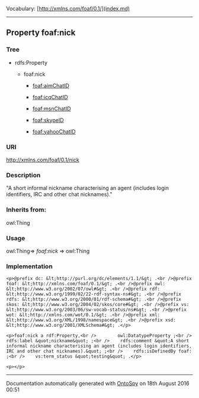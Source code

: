 Vocabulary: [http://xmlns.com/foaf/0.1/](index.md) 



---	
	




    


## Property foaf:nick


### Tree

* rdfs:Property
    * foaf:nick


        * [foaf:aimChatID](prop-21-foafaimchatid.md) 

        * [foaf:icqChatID](prop-38-foaficqchatid.md) 

        * [foaf:msnChatID](prop-52-foafmsnchatid.md) 

        * [foaf:skypeID](prop-65-foafskypeid.md) 

        * [foaf:yahooChatID](prop-77-foafyahoochatid.md) 
        






### URI
http://xmlns.com/foaf/0.1/nick

### Description
&quot;A short informal nickname characterising an agent (includes login identifiers, IRC and other chat nicknames).&quot;


### Inherits from:
owl:Thing



### Usage
owl:Thing=&gt;&nbsp;_foaf:nick_&nbsp;=&gt;&nbsp;owl:Thing

### Implementation
```
<p>@prefix dc: &lt;http://purl.org/dc/elements/1.1/&gt; .<br />@prefix foaf: &lt;http://xmlns.com/foaf/0.1/&gt; .<br />@prefix owl: &lt;http://www.w3.org/2002/07/owl#&gt; .<br />@prefix rdf: &lt;http://www.w3.org/1999/02/22-rdf-syntax-ns#&gt; .<br />@prefix rdfs: &lt;http://www.w3.org/2000/01/rdf-schema#&gt; .<br />@prefix skos: &lt;http://www.w3.org/2004/02/skos/core#&gt; .<br />@prefix vs: &lt;http://www.w3.org/2003/06/sw-vocab-status/ns#&gt; .<br />@prefix wot: &lt;http://xmlns.com/wot/0.1/&gt; .<br />@prefix xml: &lt;http://www.w3.org/XML/1998/namespace&gt; .<br />@prefix xsd: &lt;http://www.w3.org/2001/XMLSchema#&gt; .</p>

<p>foaf:nick a rdf:Property,<br />        owl:DatatypeProperty ;<br />    rdfs:label &quot;nickname&quot; ;<br />    rdfs:comment &quot;A short informal nickname characterising an agent (includes login identifiers, IRC and other chat nicknames).&quot; ;<br />    rdfs:isDefinedBy foaf: ;<br />    vs:term_status &quot;testing&quot; .</p>

<p></p>
```










---

Documentation automatically generated with [OntoSpy](http://ontospy.readthedocs.org/ "Open") on 18th August 2016 00:51